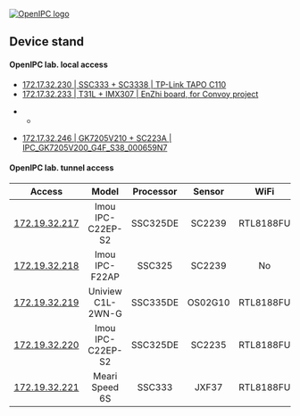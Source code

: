 [![OpenIPC logo][logo]][site_basic]

## Device stand


#### OpenIPC lab. local access

- [172.17.32.230 | SSC333 + SC3338 | TP-Link TAPO C110](http://172.17.32.230:85/cgi-bin/preview.cgi)
- [172.17.32.233 | T31L + IMX307 | EnZhi board, for Convoy project](http://172.17.32.233:85/cgi-bin/preview.cgi)
* -
- [172.17.32.246 | GK7205V210 + SC223A | IPC_GK7205V200_G4F_S38_000659N7](http://172.17.32.246/uuid.html)


#### OpenIPC lab. tunnel access

| Access                                                       | Model              | Processor     | Sensor      |  WiFi     | Ethernet | Flash   |
| :----------------------------------------------------------: | :----------------: | :-----------: | :---------: | :-------: | :------: | :-----: |
| [172.19.32.217](http://172.19.32.217:85/cgi-bin/preview.cgi) | Imou IPC-C22EP-S2  | SSC325DE      | SC2239      | RTL8188FU | No       | NAND    |
| [172.19.32.218](http://172.19.32.218:85/cgi-bin/preview.cgi) | Imou IPC-F22AP     | SSC325        | SC2239      | No        | Yes      | NOR_?   |
| [172.19.32.219](http://172.19.32.219:85/cgi-bin/preview.cgi) | Uniview C1L-2WN-G  | SSC335DE      | OS02G10     | RTL8188FU | Yes      | NOR_16M |
| [172.19.32.220](http://172.19.32.217:85/cgi-bin/preview.cgi) | Imou IPC-C22EP-S2  | SSC325DE      | SC2235      | RTL8188FU | No       | NAND    |
| [172.19.32.221](http://172.19.32.221:85/cgi-bin/preview.cgi) | Meari Speed 6S     | SSC333        | JXF37       | RTL8188FU | No       | NOR_16M |    


[logo]: https://openipc.org/assets/openipc-logo-black.svg
[site_basic]: https://openipc.org
[telegram_en]: https://t.me/OpenIPC

